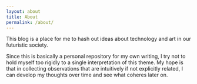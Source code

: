 ```yaml
---
layout: about
title: About
permalink: /about/
---
```


This blog is a place for me to hash out ideas about technology and art in our futuristic society.

Since this is basically a personal repository for my own writing, I try not to hold myself too rigidly to a single interpretation of this theme.
My hope is that in collecting observations that are intuitively if not explicitly related, I can develop my thoughts over time and see what coheres later on.
